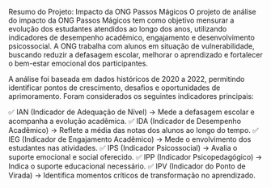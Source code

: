 Resumo do Projeto: Impacto da ONG Passos Mágicos
O projeto de análise do impacto da ONG Passos Mágicos tem como objetivo mensurar a evolução dos estudantes atendidos ao longo dos anos, utilizando indicadores de desempenho acadêmico, engajamento e desenvolvimento psicossocial. A ONG trabalha com alunos em situação de vulnerabilidade, buscando reduzir a defasagem escolar, melhorar o aprendizado e fortalecer o bem-estar emocional dos participantes.

A análise foi baseada em dados históricos de 2020 a 2022, permitindo identificar pontos de crescimento, desafios e oportunidades de aprimoramento. Foram considerados os seguintes indicadores principais:

✅ IAN (Indicador de Adequação de Nível) → Mede a defasagem escolar e acompanha a evolução acadêmica.
✅ IDA (Indicador de Desempenho Acadêmico) → Reflete a média das notas dos alunos ao longo do tempo.
✅ IEG (Indicador de Engajamento Acadêmico) → Mede o envolvimento dos estudantes nas atividades.
✅ IPS (Indicador Psicossocial) → Avalia o suporte emocional e social oferecido.
✅ IPP (Indicador Psicopedagógico) → Indica o suporte educacional necessário.
✅ IPV (Indicador do Ponto de Virada) → Identifica momentos críticos de transformação no aprendizado.
